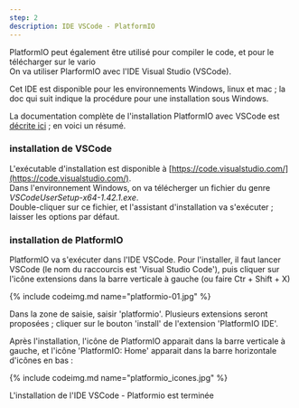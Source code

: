 ```yaml
---
step: 2
description: IDE VSCode - PlatformIO
---
```


PlatformIO peut également être utilisé pour compiler le code, et pour le télécharger sur le vario      
On va utiliser PlarformIO avec l'IDE Visual Studio (VSCode).

Cet IDE est disponible pour les environnements Windows, linux et mac ; la doc qui suit indique la procédure pour une installation sous Windows.

La documentation complète de l'installation PlatformIO avec VSCode est [décrite ici](https://docs.platformio.org/en/latest/ide/vscode.html) ; en voici un résumé.

### installation de VSCode

L'exécutable d'installation est disponible à [https://code.visualstudio.com/](https://code.visualstudio.com/).  
Dans l'environnement Windows, on va télécherger un fichier du genre *VSCodeUserSetup-x64-1.42.1.exe*.  
Double-cliquer sur ce fichier, et l'assistant d'installation va s'exécuter ; laisser les options par défaut.

### installation de PlatformIO

PlatformIO va s'exécuter dans l'IDE VSCode. Pour l'installer, il faut lancer VSCode (le nom du raccourcis est 'Visual Studio Code'), puis cliquer sur l'icône extensions dans la barre verticale à gauche (ou faire Ctr + Shift + X)

{% include codeimg.md name="platformio-01.jpg" %}

Dans la zone de saisie, saisir 'platformio'. Plusieurs extensions seront proposées ; cliquer sur le bouton 'install' de l'extension 'PlatformIO IDE'.

Après l'installation, l'icône de PlatformIO apparait dans la barre verticale à gauche, et l'icône 'PlatformIO: Home' apparait dans la barre horizontale d'icônes en bas :

{% include codeimg.md name="platformio_icones.jpg" %}

L'installation de l'IDE VSCode - Platformio est terminée
